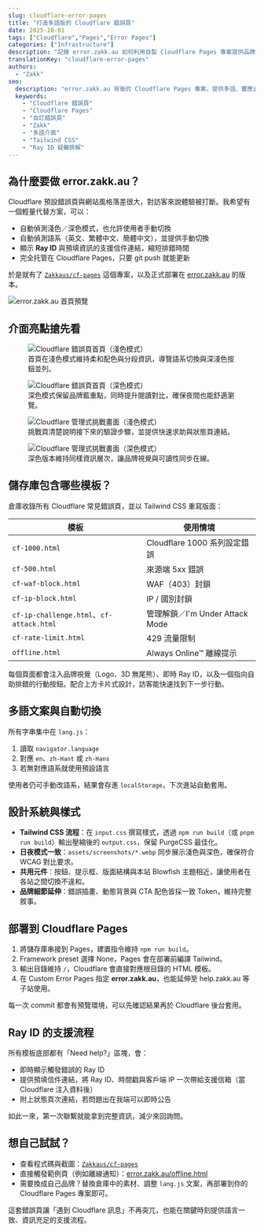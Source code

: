 ```yaml
---
slug: cloudflare-error-pages
title: "打造多語版的 Cloudflare 錯誤頁"
date: 2025-10-01
tags: ["Cloudflare","Pages","Error Pages"]
categories: ["Infrastructure"]
description: "記錄 error.zakk.au 如何利用自製 Cloudflare Pages 專案提供品牌化的多語錯誤頁。"
translationKey: "cloudflare-error-pages"
authors:
  - "Zakk"
seo:
  description: "error.zakk.au 背後的 Cloudflare Pages 專案，提供多語、響應式的錯誤與挑戰頁面，完整涵蓋各式 Cloudflare 場景。"
  keywords:
    - "Cloudflare 錯誤頁"
    - "Cloudflare Pages"
    - "自訂錯誤頁"
    - "Zakk"
    - "多語介面"
    - "Tailwind CSS"
    - "Ray ID 疑難排解"
---
```


## 為什麼要做 error.zakk.au？

Cloudflare 預設錯誤頁與網站風格落差很大，對訪客來說體驗被打斷。我希望有一個輕量代替方案，可以：

- 自動偵測淺色／深色模式，也允許使用者手動切換
- 自動偵測語系（英文、繁體中文、簡體中文），並提供手動切換
- 顯示 **Ray ID** 與預填資訊的支援信件連結，縮短排錯時間
- 完全托管在 Cloudflare Pages，只要 git push 就能更新

於是就有了 [`Zakkaus/cf-pages`](https://github.com/Zakkaus/cf-pages) 這個專案，以及正式部署在 [error.zakk.au](https://error.zakk.au/) 的版本。

![error.zakk.au 首頁預覽](feature-cloudflare.webp)

## 介面亮點搶先看

<div class="grid gap-6 md:grid-cols-2">
  <figure class="space-y-3">
    <img src="homepage-light.webp" alt="Cloudflare 錯誤頁首頁（淺色模式）" loading="lazy" />
    <figcaption class="text-sm text-neutral-500 dark:text-neutral-400">首頁在淺色模式維持柔和配色與分段資訊，導覽語系切換與深淺色按鈕並列。</figcaption>
  </figure>
  <figure class="space-y-3">
    <img src="homepage-dark.webp" alt="Cloudflare 錯誤頁首頁（深色模式）" loading="lazy" />
    <figcaption class="text-sm text-neutral-500 dark:text-neutral-400">深色模式保留品牌藍重點，同時提升閱讀對比，確保夜間也能舒適瀏覽。</figcaption>
  </figure>
  <figure class="space-y-3">
    <img src="challenge-light.webp" alt="Cloudflare 管理式挑戰畫面（淺色模式）" loading="lazy" />
    <figcaption class="text-sm text-neutral-500 dark:text-neutral-400">挑戰頁清楚說明接下來的驗證步驟，並提供快速求助與狀態頁連結。</figcaption>
  </figure>
  <figure class="space-y-3">
    <img src="challenge-dark.webp" alt="Cloudflare 管理式挑戰畫面（深色模式）" loading="lazy" />
    <figcaption class="text-sm text-neutral-500 dark:text-neutral-400">深色版本維持同樣資訊層次，讓品牌視覺與可讀性同步在線。</figcaption>
  </figure>
</div>

## 儲存庫包含哪些模板？

倉庫收錄所有 Cloudflare 常見錯誤頁，並以 Tailwind CSS 重寫版面：

| 模板 | 使用情境 |
| --- | --- |
| `cf-1000.html` | Cloudflare 1000 系列設定錯誤 |
| `cf-500.html` | 來源端 5xx 錯誤 |
| `cf-waf-block.html` | WAF（403）封鎖 |
| `cf-ip-block.html` | IP / 國別封鎖 |
| `cf-ip-challenge.html`、`cf-attack.html` | 管理解鎖／I'm Under Attack Mode |
| `cf-rate-limit.html` | 429 流量限制 |
| `offline.html` | Always Online™ 離線提示 |

每個頁面都會注入品牌視覺（Logo、3D 無尾熊）、即時 Ray ID，以及一個指向自助排錯的行動按鈕。配合上方卡片式設計，訪客能快速找到下一步行動。

## 多語文案與自動切換

所有字串集中在 `lang.js`：

1. 讀取 `navigator.language`
2. 對應 `en`、`zh-Hant` 或 `zh-Hans`
3. 若無對應語系就使用預設語言

使用者仍可手動改語系，結果會存進 `localStorage`，下次進站自動套用。

## 設計系統與樣式

- **Tailwind CSS 流程**：在 `input.css` 撰寫樣式，透過 `npm run build`（或 `pnpm run build`）輸出壓縮後的 `output.css`，保留 PurgeCSS 最佳化。
- **日夜模式一致**：`assets/screenshots/*.webp` 同步展示淺色與深色，確保符合 WCAG 對比要求。
- **共用元件**：按鈕、提示框、版面結構與本站 Blowfish 主題相近，讓使用者在各站之間切換不違和。
- **品牌細節延伸**：錯誤插畫、動態背景與 CTA 配色皆採一致 Token，維持完整敘事。

## 部署到 Cloudflare Pages

1. 將儲存庫串接到 Pages，建置指令維持 `npm run build`。
2. Framework preset 選擇 None，Pages 會在部署前編譯 Tailwind。
3. 輸出目錄維持 `/`，Cloudflare 會直接對應根目錄的 HTML 模板。
4. 在 Custom Error Pages 指定 **error.zakk.au**，也能延伸至 help.zakk.au 等子站使用。

每一次 commit 都會有預覽環境，可以先確認結果再於 Cloudflare 後台套用。

## Ray ID 的支援流程

所有模板底部都有「Need help?」區塊，會：

- 即時顯示觸發錯誤的 Ray ID
- 提供預填信件連結，將 Ray ID、時間戳與客戶端 IP 一次帶給支援信箱（當 Cloudflare 注入資料後）
- 附上狀態頁次連結，若問題出在我端可以即時公告

如此一來，第一次聯繫就能拿到完整資訊，減少來回詢問。

## 想自己試試？

- 查看程式碼與截圖：[`Zakkaus/cf-pages`](https://github.com/Zakkaus/cf-pages)
- 直接觸發範例頁（例如離線通知）：[error.zakk.au/offline.html](https://error.zakk.au/offline.html)
- 需要換成自己品牌？替換倉庫中的素材、調整 `lang.js` 文案，再部署到你的 Cloudflare Pages 專案即可。

這套錯誤頁讓「遇到 Cloudflare 訊息」不再突兀，也能在關鍵時刻提供語言一致、資訊充足的支援流程。
